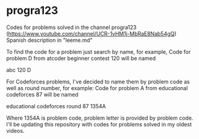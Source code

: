 # progra123
Codes for problems solved in the channel progra123 (https://www.youtube.com/channel/UCR-1vHM1j-MbRaE8Nab54gQ)
Spanish description in "leeme.md"

To find the code for a problem just search by name,
for example,
Code for problem D from atcoder beginner contest 120 will be named

abc 120 D

For Codeforces problems, I've decided to name them by problem code
as well as round number, for example:
Code for problem A from educational codeforces 87 will be named

educational codeforces round 87 1354A

Where 1354A is problem code, problem letter is provided by problem code.
I'll be updating this repository with codes for problems solved in my oldest videos.
